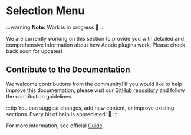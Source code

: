 # Selection Menu

:::warning
**Note:** Work is in progress 🚧
:::

We are currently working on this section to provide you with detailed and comprehensive information about how Acode plugins work. Please check back soon for updates!

## Contribute to the Documentation

We welcome contributions from the community! If you would like to help improve this documentation, please visit our [GitHub repository](https://github.com/bajrangCoder/acode-plugin-docs) and follow the contribution guidelines.

:::tip
You can suggest changes, add new content, or improve existing sections. Every bit of help is appreciated! 🤗
:::

For more information, see official [Guide](https://acode.app/plugin-docs).

